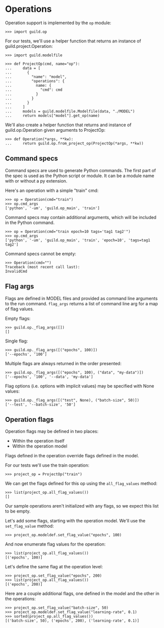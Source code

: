 # Operations

Operation support is implemented by the `op` module:

    >>> import guild.op

For our tests, we'll use a helper function that returns an instance of
guild.project.Operation:

    >>> import guild.modelfile

    >>> def ProjectOp(cmd, name="op"):
    ...     data = [
    ...       {
    ...         "name": "model",
    ...         "operations": {
    ...           name: {
    ...             "cmd": cmd
    ...           }
    ...         }
    ...       }
    ...     ]
    ...     models = guild.modelfile.Modelfile(data, "./MODEL")
    ...     return models["model"].get_op(name)

We'll also create a helper function that returns and instance of
guild.op.Operation given arguments to ProjectOp:

    >>> def Operation(*args, **kw):
    ...     return guild.op.from_project_op(ProjectOp(*args, **kw))

## Command specs

Command specs are used to generate Python commands. The first part of
the spec is used as the Python script or module. It can be a module
name with or without a py extension.

Here's an operation with a simple "train" cmd:

    >>> op = Operation(cmd="train")
    >>> op.cmd_args
    ['python', '-um', 'guild.op_main', 'train']

Command specs may contain additional arguments, which will be included
in the Python command.

    >>> op = Operation(cmd="train epoch=10 tags='tag1 tag2'")
    >>> op.cmd_args
    ['python', '-um', 'guild.op_main', 'train', 'epoch=10', 'tags=tag1 tag2']

Command specs cannot be empty:

    >>> Operation(cmd="")
    Traceback (most recent call last):
    InvalidCmd

## Flag args

Flags are defined in MODEL files and provided as command line
arguments to the run command. `flag_args` returns a list of command
line arg for a map of flag values.

Empty flags:

    >>> guild.op._flag_args([])
    []

Single flag:

    >>> guild.op._flag_args([("epochs", 100)])
    ['--epochs', '100']

Multiple flags are always returned in the order presented:

    >>> guild.op._flag_args([("epochs", 100), ("data", "my-data")])
    ['--epochs', '100', '--data', 'my-data']

Flag options (i.e. options with implicit values) may be specified with
None values:

    >>> guild.op._flag_args([("test", None), ("batch-size", 50)])
    ['--test', '--batch-size', '50']

## Operation flags

Operation flags may be defined in two places:

- Within the operation itself
- Within the operation model

Flags defined in the operation override flags defined in the model.

For our tests we'll use the train operation:

    >>> project_op = ProjectOp("train")

We can get the flags defined for this op using the `all_flag_values`
method:

    >>> list(project_op.all_flag_values())
    []

Our sample operations aren't initialized with any flags, so we expect
this list to be empty.

Let's add some flags, starting with the operation model. We'll use the
`set_flag_value` method:

    >>> project_op.modeldef.set_flag_value("epochs", 100)

And now enumerate flag values for the operation:

    >>> list(project_op.all_flag_values())
    [('epochs', 100)]

Let's define the same flag at the operation level:

    >>> project_op.set_flag_value("epochs", 200)
    >>> list(project_op.all_flag_values())
    [('epochs', 200)]

Here are a couple additional flags, one defined in the model and the
other in the operations:

    >>> project_op.set_flag_value("batch-size", 50)
    >>> project_op.modeldef.set_flag_value("learning-rate", 0.1)
    >>> sorted(project_op.all_flag_values())
    [('batch-size', 50), ('epochs', 200), ('learning-rate', 0.1)]
